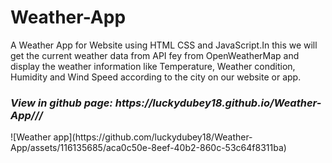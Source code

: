 # Weather-App
A Weather App for Website using HTML CSS and JavaScript.In this we will get the current weather data from API fey from OpenWeatherMap and display the weather information like Temperature,  Weather condition, Humidity and Wind Speed according to the city on our website or app.
<h3><b><i>View in github page: https://luckydubey18.github.io/Weather-App///</i></b></h3>
![Weather app](https://github.com/luckydubey18/Weather-App/assets/116135685/aca0c50e-8eef-40b2-860c-53c64f8311ba)
